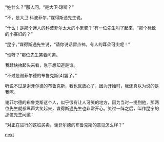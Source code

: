 
“姓什么？”那人问，“是大卫·琼斯？”

“不，是大卫·科波菲尔。”谋得斯通先生说。

“什么！是那个迷人的科波菲尔太太的小累赘？”有一位先生叫了起来，“那个标致的小寡妇的？”

“昆宁，”谋得斯通先生说，“请你说话留点神。有人的耳朵可尖呢！”

“谁呀？”那位先生笑着问道。

我赶快抬起头来看，急于想知道是谁。

“不过是谢菲尔德的布鲁克斯[4]罢了。”

听说不过是谢菲尔德的布鲁克斯，我也就放心了，因为开始时，我还真以为说的是我呢。

谢菲尔德的布鲁克斯这个人，似乎很有让人可笑的地方，因为当时一提到他，那两位先生就都纵声大笑起来，谋得斯通先生也非常开心。笑过一阵之后，叫作昆宁的那位先生问道：

“对正在进行的这桩买卖，谢菲尔德的布鲁克斯的意见怎么样？”

[next](page32)